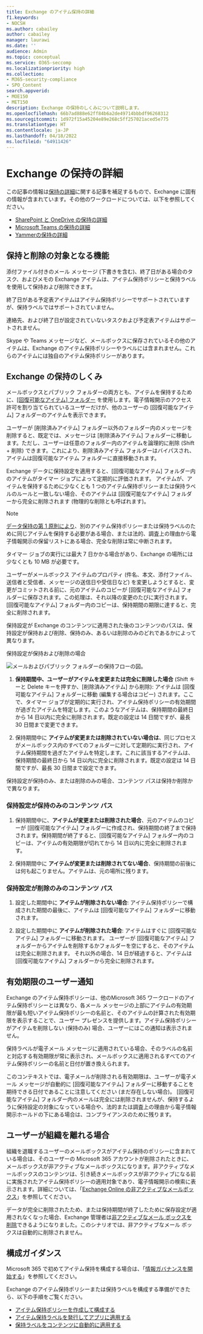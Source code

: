 ```yaml
---
title: Exchange のアイテム保持の詳細
f1.keywords:
- NOCSH
ms.author: cabailey
author: cabailey
manager: laurawi
ms.date: ''
audience: Admin
ms.topic: conceptual
ms.service: O365-seccomp
ms.localizationpriority: high
ms.collection:
- M365-security-compliance
- SPO_Content
search.appverid:
- MOE150
- MET150
description: Exchange の保持のしくみについて説明します。
ms.openlocfilehash: 66b7ad888e62ff84b6a2de49714bbbdf96268312
ms.sourcegitcommit: 1d972f15a45204e89e268c5ff257021aced5e775
ms.translationtype: HT
ms.contentlocale: ja-JP
ms.lasthandoff: 04/18/2022
ms.locfileid: "64911426"
---
```

# <a name="learn-about-retention-for-exchange"></a>Exchange の保持の詳細

この記事の情報は[保持の詳細](retention.md)に関する記事を補足するもので、Exchange に固有の情報が含まれています。その他のワークロードについては、以下を参照してください。

- [SharePoint と OneDrive の保持の詳細](retention-policies-sharepoint.md)
- [Microsoft Teams の保持の詳細](retention-policies-teams.md)
- [Yammerの保持の詳細](retention-policies-yammer.md)

## <a name="whats-included-for-retention-and-deletion"></a>保持と削除の対象となる機能

添付ファイル付きのメール メッセージ (下書きを含む)、終了日がある場合のタスク、およびメモの Exchange アイテムは、アイテム保持ポリシーと保持ラベルを使用して保持および削除できます。 

終了日がある予定表アイテムはアイテム保持ポリシーでサポートされていますが、保持ラベルではサポートされていません。

連絡先、および終了日が設定されていないタスクおよび予定表アイテムはサポートされません。

Skype や Teams メッセージなど、メールボックスに保存されているその他のアイテムは、Exchange のアイテム保持ポリシーやラベルには含まれません。これらのアイテムには独自のアイテム保持ポリシーがあります。

## <a name="how-retention-works-for-exchange"></a>Exchange の保持のしくみ

メールボックスとパブリック フォルダーの両方とも、アイテムを保持するために、[[回復可能なアイテム] フォルダー](/exchange/security-and-compliance/recoverable-items-folder/recoverable-items-folder) を使用します。電子情報開示のアクセス許可を割り当てられているユーザーだけが、他のユーザーの [回復可能なアイテム] フォルダーのアイテムを表示できます。
  
ユーザーが [削除済みアイテム] フォルダー以外のフォルダー内のメッセージを削除すると、既定では、メッセージは [削除済みアイテム] フォルダーに移動します。ただし、ユーザーは任意のフォルダー内のアイテムを論理的に削除 (Shift + 削除) できます。これにより、削除済みアイテム フォルダーはバイパスされ、アイテムは回復可能なアイテム フォルダーに直接移動されます。
  
Exchange データに保持設定を適用すると、[回復可能なアイテム] フォルダー内のアイテムがタイマー ジョブによって定期的に評価されます。 アイテムが、アイテムを保持するために少なくとも 1 つのアイテム保持ポリシーまたは保持ラベルのルールと一致しない場合、そのアイテムは [回復可能なアイテム] フォルダーから完全に削除されます (物理的な削除とも呼ばれます)。

> [!NOTE]
> [データ保持の第 1 原則により](retention.md#the-principles-of-retention-or-what-takes-precedence)、別のアイテム保持ポリシーまたは保持ラベルのために同じアイテムを保持する必要がある場合、または法的、調査上の理由から電子情報開示の保留リストにある場合、完全な削除は常に中断されます。

タイマー ジョブの実行には最大 7 日かかる場合があり、Exchange の場所には少なくとも 10 MB が必要です。
  
ユーザーがメールボックス アイテムのプロパティ (件名、本文、添付ファイル、送信者と受信者、メッセージの送信日や受信日など) を変更しようとすると、変更がコミットされる前に、元のアイテムのコピーが [回復可能なアイテム] フォルダーに保存されます。この処理は、それ以降の変更のたびに実行されます。[回復可能なアイテム] フォルダー内のコピーは、保持期間の期限に達すると、完全に削除されます。

保持設定が Exchange のコンテンツに適用された後のコンテンツのパスは、保持設定が保持および削除、保持のみ、あるいは削除のみのどれであるかによって異なります。

保持設定が保持および削除の場合

![メールおよびパブリック フォルダーの保持フローの図。](../media/88f174cc-bbf4-4305-93d7-0515f496c8f9.png)

1. **保持期間中、ユーザーがアイテムを変更または完全に削除した場合** (Shift キーと Delete キーを押すか、[削除済みアイテム] から削除): アイテムは [回復可能なアイテム] フォルダーに移動 (編集する場合はコピー) されます。ここで、タイマー ジョブが定期的に実行され、アイテム保持ポリシーの有効期間が過ぎたアイテムを特定します。このようなアイテムは、保持期間の最終日から 14 日以内に完全に削除されます。既定の設定は 14 日間ですが、最長 30 日間まで変更できます。

2. 保持期間中に **アイテムが変更または削除されていない場合は**、同じプロセスがメールボックス内のすべてのフォルダーに対して定期的に実行され、アイテム保持期間を過ぎたアイテムを特定します。これに該当するアイテムは、保持期間の最終日から 14 日以内に完全に削除されます。既定の設定は 14 日間ですが、最長 30 日間まで設定できます。 

保持設定が保持のみ、または削除のみの場合、コンテンツ パスは保持か削除かで異なります。

### <a name="content-paths-for-retain-only-retention-settings"></a>保持設定が保持のみのコンテンツ パス

1. 保持期間中に、**アイテムが変更または削除された場合**、元のアイテムのコピーが [回復可能なアイテム] フォルダーに作成され、保持期間の終了まで保持されます。保持期間が終了すると、[回復可能なアイテム] フォルダー内のコピーは、アイテムの有効期限が切れてから 14 日以内に完全に削除されます。 

2. 保持期間中に **アイテムが変更または削除されてない場合**、保持期間の前後には何も起こりません。アイテムは、元の場所に残ります。

### <a name="content-paths-for-delete-only-retention-settings"></a>保持設定が削除のみのコンテンツ パス

1. 設定した期間中に **アイテムが削除されない場合**: アイテム保持ポリシーで構成された期間の最後に、アイテムは [回復可能なアイテム] フォルダーに移動されます。 

2. 設定した期間中に **アイテムが削除された場合**: アイテムはすぐに [回復可能なアイテム] フォルダーに移動されます。 ユーザーが [回復可能なアイテム] フォルダーからアイテムを削除するかフォルダーを空にすると、そのアイテムは完全に削除されます。 それ以外の場合、14 日が経過すると、アイテムは [回復可能なアイテム] フォルダーから完全に削除されます。 

## <a name="user-notification-of-expiry-date"></a>有効期限のユーザー通知

Exchange のアイテム保持ポリシーは、他のMicrosoft 365 ワークロードのアイテム保持ポリシーとは異なり、各メール メッセージの上部にアイテムの有効期限が最も短いアイテム保持ポリシーの名前と、そのアイテムの計算された有効期限を表示することで、ユーザー プレゼンスを提供します。アイテム保持ポリシーがアイテムを削除しない (保持のみ) 場合、ユーザーにはこの通知は表示されません。

保持ラベルが電子メール メッセージに適用されている場合、そのラベルの名前と対応する有効期限が常に表示され、メールボックスに適用されるすべてのアイテム保持ポリシーの名前と日付が置き換えられます。

このコンテキストでは、電子メールが削除される有効期限は、ユーザーが電子メール メッセージが自動的に [回復可能なアイテム] フォルダーに移動することを期待できる日付であることに注意してください (まだ存在しない場合)。 [回復可能なアイテム] フォルダー内のメールは完全には削除されませんが、保持するように保持設定の対象になっている場合や、法的または調査上の理由から電子情報開示ホールドの下にある場合は、コンプライアンスのために残ります。

## <a name="when-a-user-leaves-the-organization"></a>ユーザーが組織を離れる場合 

組織を退職するユーザーのメールボックスがアイテム保持のポリシーに含まれている場合は、そのユーザーの Microsoft 365 アカウントが削除されたときに、メールボックスが非アクティブなメールボックスになります。非アクティブなメールボックスのコンテンツは、引き続きメールボックスが非アクティブになる前に実施されたアイテム保持ポリシーの適用対象であり、電子情報開示の検索に表示されます。詳細については、「[Exchange Online の非アクティブなメールボックス](inactive-mailboxes-in-office-365.md)」を参照してください。

データが完全に削除されたため、または保持期間が終了したために保存設定が適用されなくなった場合、Exchange 管理者は[非アクティブなメール ボックスを削除](delete-an-inactive-mailbox.md)できるようになりました。このシナリオでは、非アクティブなメール ボックスは自動的に削除されません。

## <a name="configuration-guidance"></a>構成ガイダンス

Microsoft 365 で初めてアイテム保持を構成する場合は、「[情報ガバナンスを開始する](get-started-with-information-governance.md)」を参照してください。

Exchange のアイテム保持ポリシーまたは保持ラベルを構成する準備ができたら、以下の手順をご覧ください。
- [アイテム保持ポリシーを作成して構成する](create-retention-policies.md)
- [アイテム保持ラベルを発行してアプリに適用する](create-apply-retention-labels.md)
- [保持ラベルをコンテンツに自動的に適用する](apply-retention-labels-automatically.md)